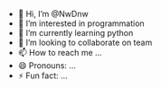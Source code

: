 - 👋 Hi, I’m @NwDnw 
- 👀 I’m interested in programmation
- 🌱 I’m currently learning python
- 💞️ I’m looking to collaborate on team
- 📫 How to reach me ...
- 😄 Pronouns: ...
- ⚡ Fun fact: ...

<!---
NwDnw/NwDnw is a ✨ special ✨ repository because its `README.md` (this file) appears on your GitHub profile.
You can click the Preview link to take a look at your changes.
--->
